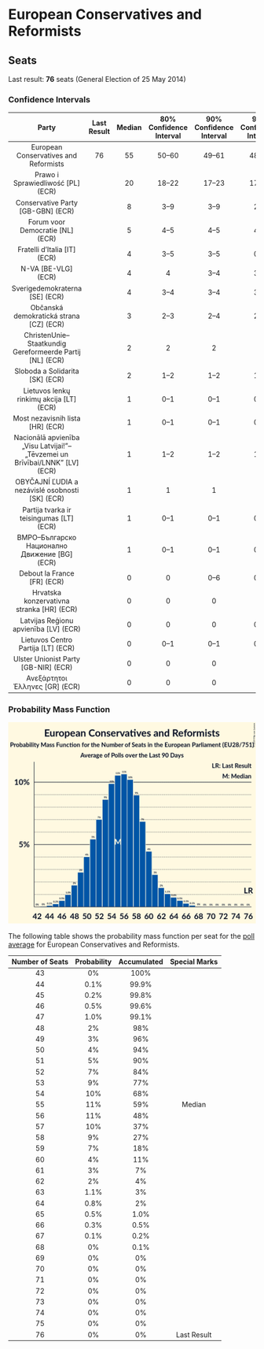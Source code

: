 # European Conservatives and Reformists

## Seats

Last result: **76** seats (General Election of 25 May 2014)

### Confidence Intervals

| Party | Last Result | Median | 80% Confidence Interval | 90% Confidence Interval | 95% Confidence Interval | 99% Confidence Interval |
|:-----:|:-----------:|:------:|:-----------------------:|:-----------------------:|:-----------------------:|:-----------------------:|
| European Conservatives and Reformists | 76 | 55 | 50–60 | 49–61 | 48–63 | 46–65 |
| Prawo i Sprawiedliwość [PL] (ECR) | | 20 | 18–22 | 17–23 | 17–23 | 16–23 |
| Conservative Party [GB-GBN] (ECR) | | 8 | 3–9 | 3–9 | 2–9 | 1–9 |
| Forum voor Democratie [NL] (ECR) | | 5 | 4–5 | 4–5 | 4–6 | 4–6 |
| Fratelli d’Italia [IT] (ECR) | | 4 | 3–5 | 3–5 | 0–5 | 0–6 |
| N-VA [BE-VLG] (ECR) | | 4 | 4 | 3–4 | 3–5 | 3–5 |
| Sverigedemokraterna [SE] (ECR) | | 4 | 3–4 | 3–4 | 3–4 | 2–5 |
| Občanská demokratická strana [CZ] (ECR) | | 3 | 2–3 | 2–4 | 2–4 | 2–4 |
| ChristenUnie–Staatkundig Gereformeerde Partij [NL] (ECR) | | 2 | 2 | 2 | 2 | 1–2 |
| Sloboda a Solidarita [SK] (ECR) | | 2 | 1–2 | 1–2 | 1–2 | 1–2 |
| Lietuvos lenkų rinkimų akcija [LT] (ECR) | | 1 | 0–1 | 0–1 | 0–1 | 0–1 |
| Most nezavisnih lista [HR] (ECR) | | 1 | 0–1 | 0–1 | 0–1 | 0–1 |
| Nacionālā apvienība „Visu Latvijai!”–„Tēvzemei un Brīvībai/LNNK” [LV] (ECR) | | 1 | 1–2 | 1–2 | 1–2 | 1–2 |
| OBYČAJNÍ ĽUDIA a nezávislé osobnosti [SK] (ECR) | | 1 | 1 | 1 | 1 | 1–2 |
| Partija tvarka ir teisingumas [LT] (ECR) | | 1 | 0–1 | 0–1 | 0–1 | 0–1 |
| ВМРО–Българско Национално Движение [BG] (ECR) | | 1 | 0–1 | 0–1 | 0–1 | 0–2 |
| Debout la France [FR] (ECR) | | 0 | 0 | 0–6 | 0–6 | 0–6 |
| Hrvatska konzervativna stranka [HR] (ECR) | | 0 | 0 | 0 | 0 | 0 |
| Latvijas Reģionu apvienība [LV] (ECR) | | 0 | 0 | 0 | 0–1 | 0–1 |
| Lietuvos Centro Partija [LT] (ECR) | | 0 | 0–1 | 0–1 | 0–1 | 0–1 |
| Ulster Unionist Party [GB-NIR] (ECR) | | 0 | 0 | 0 | 0 | 0–1 |
| Ανεξάρτητοι Έλληνες [GR] (ECR) | | 0 | 0 | 0 | 0 | 0 |

### Probability Mass Function

![Graph with seats probability mass function not yet produced](average-2019-05-23-seats-pmf-europeanconservativesandreformists.png "Seats Probability Mass Function")

The following table shows the probability mass function per seat for the [poll average](average-2019-05-23.html) for European Conservatives and Reformists.

| Number of Seats | Probability | Accumulated | Special Marks |
|:---------------:|:-----------:|:-----------:|:-------------:|
| 43 | 0% | 100% |  |
| 44 | 0.1% | 99.9% |  |
| 45 | 0.2% | 99.8% |  |
| 46 | 0.5% | 99.6% |  |
| 47 | 1.0% | 99.1% |  |
| 48 | 2% | 98% |  |
| 49 | 3% | 96% |  |
| 50 | 4% | 94% |  |
| 51 | 5% | 90% |  |
| 52 | 7% | 84% |  |
| 53 | 9% | 77% |  |
| 54 | 10% | 68% |  |
| 55 | 11% | 59% | Median |
| 56 | 11% | 48% |  |
| 57 | 10% | 37% |  |
| 58 | 9% | 27% |  |
| 59 | 7% | 18% |  |
| 60 | 4% | 11% |  |
| 61 | 3% | 7% |  |
| 62 | 2% | 4% |  |
| 63 | 1.1% | 3% |  |
| 64 | 0.8% | 2% |  |
| 65 | 0.5% | 1.0% |  |
| 66 | 0.3% | 0.5% |  |
| 67 | 0.1% | 0.2% |  |
| 68 | 0% | 0.1% |  |
| 69 | 0% | 0% |  |
| 70 | 0% | 0% |  |
| 71 | 0% | 0% |  |
| 72 | 0% | 0% |  |
| 73 | 0% | 0% |  |
| 74 | 0% | 0% |  |
| 75 | 0% | 0% |  |
| 76 | 0% | 0% | Last Result |


